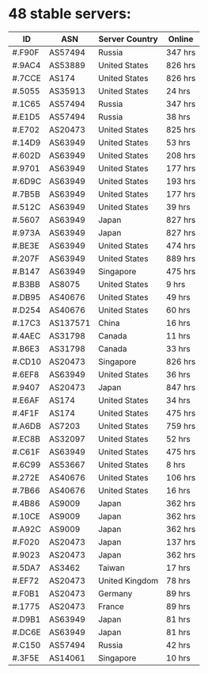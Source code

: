 # 48 stable servers:

| ID | ASN | Server Country | Online |
| ------ | ------ | ------ | ------ |
| #.F90F | AS57494 | Russia | 347 hrs |
| #.9AC4 | AS53889 | United States | 826 hrs |
| #.7CCE | AS174 | United States | 826 hrs |
| #.5055 | AS35913 | United States | 24 hrs |
| #.1C65 | AS57494 | Russia | 347 hrs |
| #.E1D5 | AS57494 | Russia | 38 hrs |
| #.E702 | AS20473 | United States | 825 hrs |
| #.14D9 | AS63949 | United States | 53 hrs |
| #.602D | AS63949 | United States | 208 hrs |
| #.9701 | AS63949 | United States | 177 hrs |
| #.6D9C | AS63949 | United States | 193 hrs |
| #.7B5B | AS63949 | United States | 177 hrs |
| #.512C | AS63949 | United States | 39 hrs |
| #.5607 | AS63949 | Japan | 827 hrs |
| #.973A | AS63949 | Japan | 827 hrs |
| #.BE3E | AS63949 | United States | 474 hrs |
| #.207F | AS63949 | United States | 889 hrs |
| #.B147 | AS63949 | Singapore | 475 hrs |
| #.B3BB | AS8075 | United States | 9 hrs |
| #.DB95 | AS40676 | United States | 49 hrs |
| #.D254 | AS40676 | United States | 60 hrs |
| #.17C3 | AS137571 | China | 16 hrs |
| #.4AEC | AS31798 | Canada | 11 hrs |
| #.B6E3 | AS31798 | Canada | 33 hrs |
| #.CD10 | AS20473 | Singapore | 826 hrs |
| #.6EF8 | AS63949 | United States | 36 hrs |
| #.9407 | AS20473 | Japan | 847 hrs |
| #.E6AF | AS174 | United States | 34 hrs |
| #.4F1F | AS174 | United States | 475 hrs |
| #.A6DB | AS7203 | United States | 759 hrs |
| #.EC8B | AS32097 | United States | 52 hrs |
| #.C61F | AS63949 | United States | 475 hrs |
| #.6C99 | AS53667 | United States | 8 hrs |
| #.272E | AS40676 | United States | 106 hrs |
| #.7B66 | AS40676 | United States | 16 hrs |
| #.4B86 | AS9009 | Japan | 362 hrs |
| #.10CE | AS9009 | Japan | 362 hrs |
| #.A92C | AS9009 | Japan | 362 hrs |
| #.F020 | AS20473 | Japan | 137 hrs |
| #.9023 | AS20473 | Japan | 362 hrs |
| #.5DA7 | AS3462 | Taiwan | 17 hrs |
| #.EF72 | AS20473 | United Kingdom | 78 hrs |
| #.F0B1 | AS20473 | Germany | 89 hrs |
| #.1775 | AS20473 | France | 89 hrs |
| #.D9B1 | AS63949 | Japan | 81 hrs |
| #.DC6E | AS63949 | Japan | 81 hrs |
| #.C150 | AS57494 | Russia | 42 hrs |
| #.3F5E | AS14061 | Singapore | 10 hrs |

